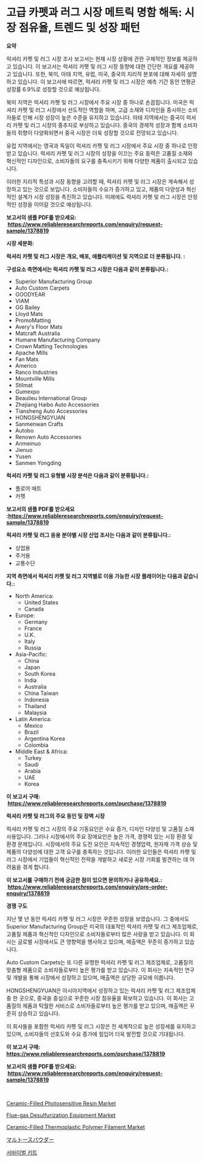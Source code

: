 <p><h1>고급 카펫과 러그 시장 메트릭 명함 해독: 시장 점유율, 트렌드 및 성장 패턴</h1></p><p><strong>요약</strong></p>
<p><p>럭셔리 카펫 및 러그 시장 조사 보고서는 현재 시장 상황에 관한 구체적인 정보를 제공하고 있습니다. 이 보고서는 럭셔리 카펫 및 러그 시장 동향에 대한 간단한 개요를 제공하고 있습니다. 또한, 북미, 아태 지역, 유럽, 미국, 중국의 지리적 분포에 대해 자세히 설명하고 있습니다. 이 보고서에 따르면, 럭셔리 카펫 및 러그 시장은 예측 기간 동안 연평균 성장률 6.9%로 성장할 것으로 예상됩니다.</p><p>북미 지역은 럭셔리 카펫 및 러그 시장에서 주요 시장 중 하나로 손꼽힙니다. 미국은 럭셔리 카펫 및 러그 시장에서 선도적인 역할을 하며, 고급 소재와 디자인을 중시하는 소비자들로 인해 시장 성장이 높은 수준을 유지하고 있습니다. 아태 지역에서는 중국이 럭셔리 카펫 및 러그 시장의 중추지로 부상하고 있습니다. 중국의 경제적 성장과 함께 소비자들의 취향이 다양화되면서 중국 시장은 더욱 성장할 것으로 전망되고 있습니다.</p><p>유럽 지역에서는 영국과 독일이 럭셔리 카펫 및 러그 시장에서 주요 시장 중 하나로 인정받고 있습니다. 럭셔리 카펫 및 러그 시장의 성장을 이끄는 주요 동력은 고품질 소재와 혁신적인 디자인으로, 소비자들의 요구를 충족시키기 위해 다양한 제품이 출시되고 있습니다.</p><p>이러한 지리적 특성과 시장 동향을 고려할 때, 럭셔리 카펫 및 러그 시장은 계속해서 성장하고 있는 것으로 보입니다. 소비자들의 수요가 증가하고 있고, 제품의 다양성과 혁신적인 설계가 시장 성장을 촉진하고 있습니다. 미래에도 럭셔리 카펫 및 러그 시장은 안정적인 성장을 이어갈 것으로 예상됩니다.</p></p>
<p><strong>보고서의 샘플 PDF를 받으세요: &nbsp;<a href="https://www.reliableresearchreports.com/enquiry/request-sample/1378819">https://www.reliableresearchreports.com/enquiry/request-sample/1378819</a></strong></p>
<p><strong>시장 세분화:</strong></p>
<p><strong> 럭셔리 카펫 및 러그 시장은 개요, 배포, 애플리케이션 및 지역으로 더 분류됩니다. :</strong></p>
<p><strong>구성요소 측면에서는 럭셔리 카펫 및 러그 시장은 다음과 같이 분류됩니다.:</strong></p>
<p><ul><li>Superior Manufacturing Group</li><li>Auto Custom Carpets</li><li>GOODYEAR</li><li>VIAM</li><li>GG Bailey</li><li>Lloyd Mats</li><li>PromoMatting</li><li>Avery's Floor Mats</li><li>Matcraft Australia</li><li>Humane Manufacturing Company</li><li>Crown Matting Technologies</li><li>Apache Mills</li><li>Fan Mats</li><li>Americo</li><li>Ranco Industries</li><li>Mountville Mills</li><li>Stilmat</li><li>Gumexpo</li><li>Beaulieu International Group</li><li>Zhejiang Haibo Auto Accessories</li><li>Tiansheng Auto Accessories</li><li>HONGSHENGYUAN</li><li>Sanmenwan Crafts</li><li>Autobo</li><li>Renown Auto Accessories</li><li>Anmeinuo</li><li>Jienuo</li><li>Yusen</li><li>Sanmen Yongding</li></ul></p>
<p><strong> 럭셔리 카펫 및 러그 유형별 시장 분석은 다음과 같이 분류됩니다.:</strong></p>
<p><ul><li>플로어 매트</li><li>카펫</li></ul></p>
<p><strong>보고서의 샘플 PDF를 받으세요 :<a href="https://www.reliableresearchreports.com/enquiry/request-sample/1378819">https://www.reliableresearchreports.com/enquiry/request-sample/1378819</a></strong></p>
<p><strong> 럭셔리 카펫 및 러그 응용 분야별 시장 산업 조사는 다음과 같이 분류됩니다.:</strong></p>
<p><ul><li>상업용</li><li>주거용</li><li>교통수단</li></ul></p>
<p><strong>지역 측면에서 럭셔리 카펫 및 러그 지역별로 이용 가능한 시장 플레이어는 다음과 같습니다.:</strong></p>
<p><ul>
    <li>
        North America:
        <ul>
            <li>United States</li>
            <li>Canada</li>
        </ul>
    </li>
    <li>
        Europe:
        <ul>
            <li>Germany</li>
            <li>France</li>
            <li>U.K.</li>
            <li>Italy</li>
            <li>Russia</li>
        </ul>
    </li>
    <li>
        Asia-Pacific:
        <ul>
            <li>China</li>
            <li>Japan</li>
            <li>South Korea</li>
            <li>India</li>
            <li>Australia</li>
            <li>China Taiwan</li>
            <li>Indonesia</li>
            <li>Thailand</li>
            <li>Malaysia</li>
        </ul>
    </li>
    <li>
        Latin America:
        <ul>
            <li>Mexico</li>
            <li>Brazil</li>
            <li>Argentina Korea</li>
            <li>Colombia</li>
        </ul>
    </li>
    <li>
        Middle East & Africa:
        <ul>
            <li>Turkey</li>
            <li>Saudi</li>
            <li>Arabia</li>
            <li>UAE</li>
            <li>Korea</li>
        </ul>
    </li>
    </ul></p>
<p><strong>이 보고서 구매: &nbsp;<a href="https://www.reliableresearchreports.com/purchase/1378819">https://www.reliableresearchreports.com/purchase/1378819</a></strong></p>
<p><strong>럭셔리 카펫 및 러그의 주요 동인 및 장벽 시장</strong></p>
<p><p>럭셔리 카펫 및 러그 시장의 주요 기동요인은 수요 증가, 디자인 다양성 및 고품질 소재 사용입니다. 그러나 시장에서의 주요 장애요인은 높은 가격, 경쟁력 있는 시장 환경 및 환경 문제입니다. 시장에서의 주요 도전 요인은 지속적인 경쟁압력, 원자재 가격 상승 및 제품의 다양성에 대한 고객 요구를 충족하는 것입니다. 이러한 요인들은 럭셔리 카펫 및 러그 시장에서 기업들이 혁신적인 전략을 개발하고 새로운 시장 기회를 발견하는 데 어려움을 겪게 합니다.</p></p>
<p><strong>이 보고서를 구매하기 전에 궁금한 점이 있으면 문의하거나 공유하세요.: &nbsp;<a href="https://www.reliableresearchreports.com/enquiry/pre-order-enquiry/1378819">https://www.reliableresearchreports.com/enquiry/pre-order-enquiry/1378819</a></strong></p>
<p><strong>경쟁 구도</strong></p>
<p><p>지난 몇 년 동안 럭셔리 카펫 및 러그 시장은 꾸준한 성장을 보였습니다. 그 중에서도 Superior Manufacturing Group은 미국의 대표적인 럭셔리 카펫 및 러그 제조업체로, 고품질 제품과 혁신적인 디자인으로 소비자들로부터 많은 사랑을 받고 있습니다. 이 회사는 글로벌 시장에서도 큰 영향력을 행사하고 있으며, 매출액은 꾸준히 증가하고 있습니다.</p><p>Auto Custom Carpets는 또 다른 유명한 럭셔리 카펫 및 러그 제조업체로, 고품질의 맞춤형 제품으로 소비자들로부터 높은 평가를 받고 있습니다. 이 회사는 지속적인 연구 및 개발을 통해 시장에서 성장하고 있으며, 매출액은 상당한 규모에 이릅니다.</p><p>HONGSHENGYUAN은 아시아지역에서 성장하고 있는 럭셔리 카펫 및 러그 제조업체 중 한 곳으로, 중국을 중심으로 꾸준한 시장 점유율을 확보하고 있습니다. 이 회사는 고품질의 제품과 탁월한 서비스로 소비자들로부터 높은 평가를 받고 있으며, 매출액은 꾸준히 상승하고 있습니다.</p><p>이 회사들을 포함한 럭셔리 카펫 및 러그 시장은 전 세계적으로 높은 성장세를 유지하고 있으며, 소비자들의 선호도와 수요 증가에 힘입어 더욱 발전할 것으로 기대됩니다.</p></p>
<p><strong>이 보고서 구매: &nbsp; <a href="https://www.reliableresearchreports.com/purchase/1378819">https://www.reliableresearchreports.com/purchase/1378819</a></strong></p>
<p><strong>보고서의 샘플 PDF를 받으세요: &nbsp;<a href="https://www.reliableresearchreports.com/enquiry/request-sample/1378819">https://www.reliableresearchreports.com/enquiry/request-sample/1378819</a></strong><strong></strong></p>
<p>&nbsp;</p>
<p><p><a href="https://github.com/Chiragrp22/Market-Research-Report-List-3/blob/main/ceramic-filled-photosensitive-resin-market.md">Ceramic-Filled Photosensitive Resin Market</a></p><p><a href="https://issuu.com/reportprime-2/docs/flue-gas-desulfurization-equipment-market-size-203">Flue-gas Desulfurization Equipment Market</a></p><p><a href="https://github.com/derrinmiltonellis35gcl/Market-Research-Report-List-1/blob/main/ceramic-filled-thermoplastic-polymer-filament-market.md">Ceramic-Filled Thermoplastic Polymer Filament Market</a></p><p><a href="https://github.com/efcvopdgkdx128/Market-Research-Report-List-1/blob/main/59416271102.md">マルトースパウダー</a></p><p><a href="https://github.com/bunxhcci35271755/Market-Research-Report-List-1/blob/main/6010176794.md">서바이벌 키트</a></p></p>